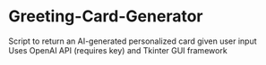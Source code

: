 # Greeting-Card-Generator
Script to return an AI-generated personalized card given user input  
Uses OpenAI API (requires key) and Tkinter GUI framework
